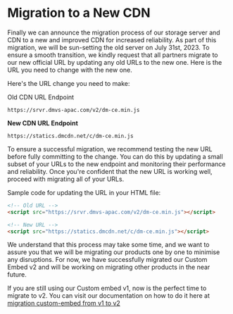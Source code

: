# Migration to a New CDN

Finally we can announce the migration process of our storage server and CDN to a new and improved CDN for increased reliability. As part of this migration, we will be sun-setting the old server on July 31st, 2023. To ensure a smooth transition, we kindly request that all partners migrate to our new official URL by updating any old URLs to the new one. Here is the URL you need to change with the new one.

Here's the URL change you need to make:

Old CDN URL Endpoint

`https://srvr.dmvs-apac.com/v2/dm-ce.min.js`


**New CDN URL Endpoint**

`https://statics.dmcdn.net/c/dm-ce.min.js`

To ensure a successful migration, we recommend testing the new URL before fully committing to the change. You can do this by updating a small subset of your URLs to the new endpoint and monitoring their performance and reliability. Once you're confident that the new URL is working well, proceed with migrating all of your URLs.


Sample code for updating the URL in your HTML file:

```html
<!-- Old URL -->
<script src="https://srvr.dmvs-apac.com/v2/dm-ce.min.js"></script>

<!-- New URL -->
<script src="https://statics.dmcdn.net/c/dm-ce.min.js"></script>
```

We understand that this process may take some time, and we want to assure you that we will be migrating our products one by one to minimise any disruptions. For now, we have successfully migrated our Custom Embed v2 and will be working on migrating other products in the near future.

If you are still using our Custom embed v1, now is the perfect time to migrate to v2. You can visit our documentation on how to do it here at [migration custom-embed from v1 to v2](https://dmvs-apac.github.io/custom-embed-v2/migration_v1_v2)
